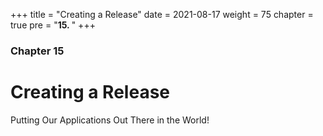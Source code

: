 +++
title = "Creating a Release"
date = 2021-08-17
weight = 75
chapter = true
pre = "<b>15.  </b>"
+++

### Chapter 15

# Creating a Release

Putting Our Applications Out There in the World!
